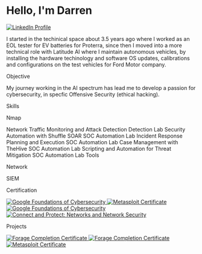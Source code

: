 # Hello, I'm Darren

<a href="https://www.linkedin.com/in/darren-smith-6835a0339" target="_blank">
  <img src="https://img.shields.io/badge/LinkedIn-0077B5?style=for-the-badge&logo=linkedin&logoColor=white" alt="LinkedIn Profile" />
</a>





I started in the techinical space about 3.5 years ago where I worked as an EOL tester for EV batteries for Proterra, since then I moved into a more technical role with Latitude AI where I maintain autonomous vehicles, by installing the hardware techinology and software OS updates, calibrations and configurations on the test vehicles for Ford Motor company.

Objective

My journey working in the AI spectrum has lead me to develop a passion for cybersecurity, in specfic Offensive Security (ethical hacking).

Skills

Nmap

Network Traffic Monitoring and Attack Detection	Detection Lab
Security Automation with Shuffle SOAR	SOC Automation Lab
Incident Response Planning and Execution	SOC Automation Lab
Case Management with TheHive	SOC Automation Lab
Scripting and Automation for Threat Mitigation	SOC Automation Lab
Tools


Network
  

 
SIEM
  
Certification

<a href="https://coursera.org/share/c32879f18969af15ed3be8cec20356d1" target="_blank">
  <img src="https://img.shields.io/badge/Google-Cybersecurity-blue?style=for-the-badge&logo=google&logoColor=white" alt="Google Foundations of Cybersecurity">
</a>

<a href="https://www.coursera.org/account/accomplishments/records/ZP9ATQ7L3C1B" target="_blank">
  <img src="https://img.shields.io/badge/Metasploit-Cybersecurity-blue?style=for-the-badge&logo=google&logoColor=white" alt="Metasploit Certificate">
</a> 


<a href="https://www.coursera.org/account/accomplishments/records/FMY3ISA9L8KA" target="_blank">
  <img src="https://img.shields.io/badge/Google-Cybersecurity-blue?style=for-the-badge&logo=google&logoColor=white" alt="Google Foundations of Cybersecurity">
</a>

<a href="https://www.coursera.org/account/accomplishments/records/NLCCRPC9MAYE" target="_blank">
  <img src="https://img.shields.io/badge/Google-Cybersecurity-blue?style=for-the-badge&logo=google&logoColor=white" alt="Connect and Protect: Networks and Network Security">
</a>

    
Projects

<a href="https://forage-uploads-prod.s3.amazonaws.com/completion-certificates/RwKkimvLMkHbEHKAA/kepAuhuGGuyc5guoh_RwKkimvLMkHbEHKAA_TSZ89XJPwrZescRaB_1732634672066_completion_certificate.pdf" target="_blank">
  <img src="https://img.shields.io/badge/Forage-Completion-green?style=for-the-badge&logo=forage&logoColor=white" alt="Forage Completion Certificate">
</a>

<a href="https://forage-uploads-prod.s3.amazonaws.com/completion-certificates/ifobHAoMjQs9s6bKS/gmf3ypEXBj2wvfQWC_ifobHAoMjQs9s6bKS_TSZ89XJPwrZescRaB_1732924822482_completion_certificate.pdf" target="_blank">
<img src="https://img.shields.io/badge/Forage-Completion-green?style=for-the-badge&logo=forage&logoColor=white" alt="Forage Completion Certificate">
</a>


<a href="https://www.coursera.org/account/accomplishments/records/ZP9ATQ7L3C1B" target="_blank">
  <img src="https://img.shields.io/badge/Metasploit-Cybersecurity-blue?style=for-the-badge&logo=google&logoColor=white" alt="Metasploit Certificate">
</a> 



